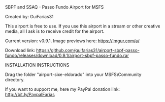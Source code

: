 SBPF and SSAQ - Passo Fundo
Airport for MSFS

Created by: GuiFarias31

This airport is free to use. If you use this airport in a stream or other creative media, all I ask is to receive credit for the airport.

Current version: v0.9.1. Image previews here: https://imgur.com/a/

Download link: https://github.com/guifarias31/airport-sbpf-passo-fundo/releases/download/0.9.1/airport-sbpf-passo-fundo.rar

INSTALLATION INSTRUCTIONS

Drag the folder "airport-sixe-eldorado" into your MSFS\Community directory.

If you want to support me, here my PayPal donation link: http://bit.ly/PaypalFarias